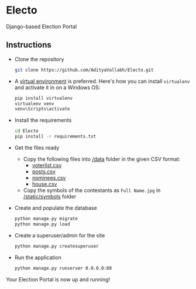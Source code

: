 # Electo
Django-based Election Portal

## Instructions

- Clone the repository

    ```bash
    git clone https://github.com/AdityaVallabh/Electo.git
    ```

- A [virtual environment](http://docs.python-guide.org/en/latest/dev/virtualenvs/) is preferred. Here's how you can install `virtualenv` and activate it in on a Windows OS:

    ```cmd
    pip install virtualenv
    virtualenv venv
    venv\Scripts\activate
    ```

- Install the requirements

    ```cmd
    cd Electo
    pip install -r requirements.txt
    ```
- Get the files ready
  - Copy the following files into [/data](/data) folder in the given CSV format:
    - [voterlist.csv](/data/voterlist.csv)
    - [posts.csv](/data/posts.csv)
    - [nominees.csv](/data/nominees.csv)
    - [house.csv](/data/house.csv)
  - Copy the symbols of the contestants as `Full Name.jpg` in [/static/symbols](/static/symbols) folder

- Create and populate the database

    ```cmd
    python manage.py migrate
    python manage.py load
    ```

- Create a superuser/admin for the site

    ```cmd
    python manage.py createsuperuser
    ```

- Run the application

    ```cmd
    python manage.py runserver 0.0.0.0:80
    ```

Your Election Portal is now up and running!
